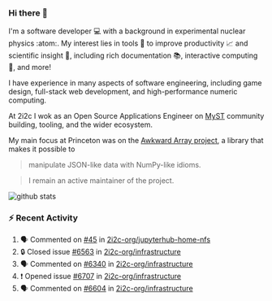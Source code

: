 ### Hi there 👋 

I'm a software developer 💻 with a background in experimental nuclear physics :atom:. My interest lies in tools :wrench: to improve productivity :chart_with_upwards_trend: and scientific insight :telescope:, including rich documentation 📚, interactive computing 🧮, and more! 

I have experience in many aspects of software engineering, including game design, full-stack web development, and high-performance numeric computing. 

At 2i2c I wok as an Open Source Applications Engineer on [MyST](https://github.com/jupyter-book/mystmd) community building, tooling, and the wider ecosystem. 

My main focus at Princeton was on the [Awkward Array project](awkward-array.org/), a library that makes it possible to 
> manipulate JSON-like data with NumPy-like idioms.

> I remain an active maintainer of the project. 

![github stats](https://github-readme-stats.vercel.app/api?username=agoose77&show_icons=true&hide_rank=true&hide_title=true&bg_color=30,e76445,904e95&text_color=efe3ec&icon_color=efe3ec)
<!--
**agoose77/agoose77** is a ✨ _special_ ✨ repository because its `README.md` (this file) appears on your GitHub profile.

Here are some ideas to get you started:

- 🔭 I’m currently working on ...
- 🌱 I’m currently learning ...
- 👯 I’m looking to collaborate on ...
- 🤔 I’m looking for help with ...
- 💬 Ask me about ...
- 📫 How to reach me: ...
- 😄 Pronouns: ...
- ⚡ Fun fact: ...
-->

### :zap: Recent Activity

<!--START_SECTION:activity-->
1. 🗣 Commented on [#45](https://github.com/2i2c-org/jupyterhub-home-nfs/issues/45#issuecomment-3254029182) in [2i2c-org/jupyterhub-home-nfs](https://github.com/2i2c-org/jupyterhub-home-nfs)
2. 🔒 Closed issue [#6563](https://github.com/2i2c-org/infrastructure/issues/6563) in [2i2c-org/infrastructure](https://github.com/2i2c-org/infrastructure)
3. 🗣 Commented on [#6340](https://github.com/2i2c-org/infrastructure/issues/6340#issuecomment-3250020585) in [2i2c-org/infrastructure](https://github.com/2i2c-org/infrastructure)
4. ❗ Opened issue [#6707](https://github.com/2i2c-org/infrastructure/issues/6707) in [2i2c-org/infrastructure](https://github.com/2i2c-org/infrastructure)
5. 🗣 Commented on [#6604](https://github.com/2i2c-org/infrastructure/issues/6604#issuecomment-3249492141) in [2i2c-org/infrastructure](https://github.com/2i2c-org/infrastructure)
<!--END_SECTION:activity-->

